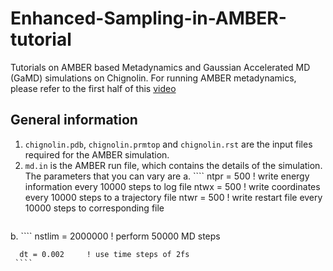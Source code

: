 # Enhanced-Sampling-in-AMBER-tutorial
Tutorials on AMBER based Metadynamics and Gaussian Accelerated MD (GaMD) simulations on Chignolin.
For running AMBER metadynamics, please refer to the first half of this [video](https://youtu.be/UFqUJcnxXUQ?feature=shared)

## General information
1. ````chignolin.pdb````, ````chignolin.prmtop```` and ````chignolin.rst```` are the input files required for the AMBER simulation.
2. ````md.in```` is the AMBER run file, which contains the details of the simulation. The parameters that you can vary are 
   a. ````
      ntpr = 500   ! write energy information every 10000 steps to log file
      ntwx = 500   ! write coordinates every 10000 steps to a trajectory file
      ntwr = 500   ! write restart file every 10000 steps to corresponding file
      ````
  b. ````
      nstlim = 2000000 ! perform 50000 MD steps
      
      dt = 0.002     ! use time steps of 2fs
     ````
